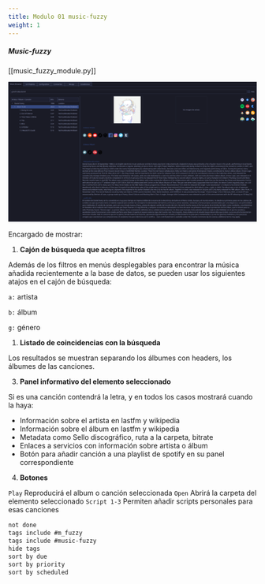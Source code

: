 ```yaml
---
title: Modulo 01 music-fuzzy
weight: 1
---
```


##### Music-fuzzy

[[music_fuzzy_module.py]]

![Pasted image 20250509150417.png](Pasted-image-20250509150417.png)

Encargado de mostrar:

1. **Cajón de búsqueda que acepta filtros**

Además de los filtros en menús desplegables para encontrar la música añadida recientemente a la base de datos, se pueden usar los siguientes atajos en el cajón de búsqueda:


`a:` artista

`b:` álbum

`g:` género


1. **Listado de coincidencias con la búsqueda**
   
Los resultados se muestran separando los álbumes con headers, los álbumes de las canciones.

3. **Panel informativo del elemento seleccionado**

Si es una canción contendrá la letra, y en todos los casos mostrará cuando la haya:
- Información sobre el artista en lastfm y wikipedia
- Información sobre el álbum en lastfm y wikipedia
- Metadata como Sello discográfico, ruta a la carpeta, bitrate
- Enlaces a servicios con información sobre artista o álbum
- Botón para añadir canción a una playlist de spotify en su panel correspondiente

4. **Botones**

`Play` Reproducirá el album o canción seleccionada
`Open` Abrirá la carpeta del elemento seleccionado
`Script 1-3` Permiten añadir scripts personales para esas canciones


```tasks
not done
tags include #m_fuzzy
tags include #music-fuzzy 
hide tags
sort by due
sort by priority
sort by scheduled
```